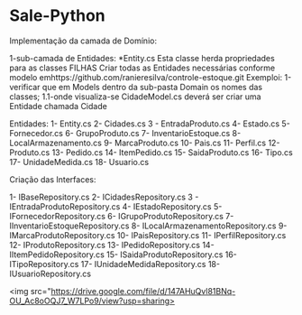 # Sale-Python
Implementação da camada de Domínio:

1-sub-camada de Entidades: *Entity.cs Esta classe herda propriedades para as classes FILHAS Criar todas as Entidades necessárias conforme modelo emhttps://github.com/ranieresilva/controle-estoque.git Exemploi: 1-verificar que em Models dentro da sub-pasta Domain os nomes das classes; 1.1-onde visualiza-se CidadeModel.cs deverá ser criar uma Entidade chamada Cidade

Entidades: 1- Entity.cs 2- Cidades.cs 3 - EntradaProduto.cs 4- Estado.cs 5- Fornecedor.cs 6- GrupoProduto.cs 7- InventarioEstoque.cs 8- LocalArmazenamento.cs 9- MarcaProduto.cs 10- Pais.cs 11- Perfil.cs 12- Produto.cs 13- Pedido.cs 14- ItemPedido.cs 15- SaidaProduto.cs 16- Tipo.cs 17- UnidadeMedida.cs 18- Usuario.cs

Criação das Interfaces:

1- IBaseRepository.cs 2- ICidadesRepository.cs 3 - IEntradaProdutoRepository.cs 4- IEstadoRepository.cs 5- IFornecedorRepository.cs 6- IGrupoProdutoRepository.cs 7- IInventarioEstoqueRepository.cs 8- ILocalArmazenamentoRepository.cs 9- IMarcaProdutoRepository.cs 10- IPaisRepository.cs 11- IPerfilRepository.cs 12- IProdutoRepository.cs 13- IPedidoRepository.cs 14- IItemPedidoRepository.cs 15- ISaidaProdutoRepository.cs 16- ITipoRepository.cs 17- IUnidadeMedidaRepository.cs 18- IUsuarioRepository.cs

<img src="https://drive.google.com/file/d/147AHuQvl81BNq-OU_Ac8oOQJ7_W7LPo9/view?usp=sharing>

